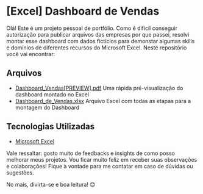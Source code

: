 # [Excel] Dashboard de Vendas 

Olá! Este é um projeto pessoal de portfólio. Como é difícil conseguir autorização para publicar arquivos das empresas por que passei, resolvi montar esse dashboard com dados fictícios para demonstar algumas skills e domínios de diferentes recursos do Microsoft Excel. Neste repositório você vai encontrar:

## Arquivos
- [Dashboard_Vendas[PREVIEW].pdf](https://) Uma rápida pré-visualização do dashboard montado no Excel
- [Dashboard_de_Vendas.xlsx](http://) Arquivo Excel com todas as etapas para a montagem do Dashboard

## Tecnologias Utilizadas
- [Microsoft Excel](https://www.microsoft.com/en-us/microsoft-365/excel)

Vale ressaltar: gosto muito de feedbacks e insights de como posso melhorar meus projetos. Vou ficar muito feliz em receber suas observações e colaborações! Fique à vontade para me contatar em caso de dúvidas ou sugestões.

No mais, divirta-se e boa leitura! 😊
